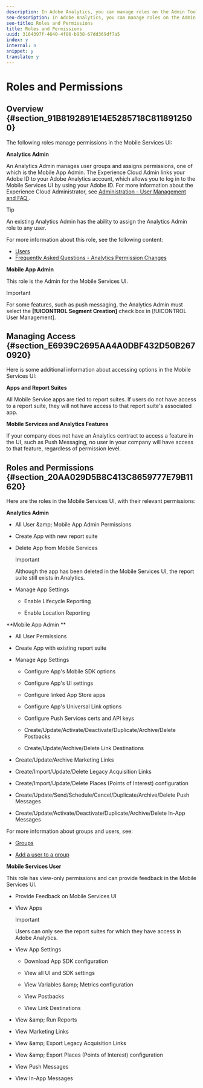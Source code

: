 ```yaml
---
description: In Adobe Analytics, you can manage roles on the Admin Tools Home page.
seo-description: In Adobe Analytics, you can manage roles on the Admin Tools Home page.
seo-title: Roles and Permissions
title: Roles and Permissions
uuid: 3164397f-4640-4f86-b938-67dd369df7a5
index: y
internal: n
snippet: y
translate: y
---
```


# Roles and Permissions


## Overview {#section_91B8192891E14E5285718C8118912500}

The following roles manage permissions in the Mobile Services UI: 

**Analytics Admin** 

An Analytics Admin manages user groups and assigns permissions, one of which is the Mobile App Admin. The Experience Cloud Admin links your Adobe ID to your Adobe Analytics account, which allows you to log in to the Mobile Services UI by using your Adobe ID. For more information about the Experience Cloud Administrator, see [ Administration - User Management and FAQ ](https://marketing.adobe.com/resources/help/en_US/mcloud/admin_getting_started.html). 


>[!TIP]
>
>An existing Analytics Admin has the ability to assign the Analytics Admin role to any user.



For more information about this role, see the following content: 


* [ Users ](https://marketing.adobe.com/resources/help/en_US/reference/users.html)
* [ Frequently Asked Questions - Analytics Permission Changes ](https://marketing.adobe.com/resources/help/en_US/reference/permissions_faq.html)


**Mobile App Admin** 

This role is the Admin for the Mobile Services UI. 


>[!IMPORTANT]
>
>For some features, such as push messaging, the Analytics Admin must select the **[!UICONTROL  Segment Creation]** check box in [!UICONTROL  User Management]. 



## Managing Access {#section_E6939C2695AA4A0DBF432D50B2670920}

Here is some additional information about accessing options in the Mobile Services UI: 

**Apps and Report Suites** 

All Mobile Service apps are tied to report suites. If users do not have access to a report suite, they will not have access to that report suite's associated app. 

**Mobile Services and Analytics Features** 

If your company does not have an Analytics contract to access a feature in the UI, such as Push Messaging, no user in your company will have access to that feature, regardless of permission level. 

## Roles and Permissions {#section_20AA029D5B8C413C8659777E79B11620}

Here are the roles in the Mobile Services UI, with their relevant permissions: 

**Analytics Admin** 


* All User &amp;amp; Mobile App Admin Permissions 

* Create App with new report suite 

* Delete App from Mobile Services 


  >[!IMPORTANT]
  >
  >Although the app has been deleted in the Mobile Services UI, the report suite still exists in Analytics.


* Manage App Settings 

    * Enable Lifecycle Reporting 

    * Enable Location Reporting 




**Mobile App Admin ** 


* All User Permissions 

* Create App with existing report suite 

* Manage App Settings 

    * Configure App's Mobile SDK options 

    * Configure App's UI settings 

    * Configure linked App Store apps 

    * Configure App's Universal Link options 

    * Configure Push Services certs and API keys 

    * Create/Update/Activate/Deactivate/Duplicate/Archive/Delete Postbacks 

    * Create/Update/Archive/Delete Link Destinations 


* Create/Update/Archive Marketing Links 

* Create/Import/Update/Delete Legacy Acquisition Links 

* Create/Import/Update/Delete Places (Points of Interest) configuration 

* Create/Update/Send/Schedule/Cancel/Duplicate/Archive/Delete Push Messages 

* Create/Update/Activate/Deactivate/Duplicate/Archive/Delete In-App Messages 



For more information about groups and users, see: 


* [ Groups ](https://marketing.adobe.com/resources/help/en_US/reference/groups.html) 

* [ Add a user to a group ](https://marketing.adobe.com/resources/help/en_US/reference/t_add_user_to_group.html) 



**Mobile Services User** 

This role has view-only permissions and can provide feedback in the Mobile Services UI. 


* Provide Feedback on Mobile Services UI 

* View Apps 


  >[!IMPORTANT]
  >
  >Users can only see the report suites for which they have access in Adobe Analytics.


* View App Settings 

    * Download App SDK configuration 

    * View all UI and SDK settings 

    * View Variables &amp;amp; Metrics configuration 

    * View Postbacks 

    * View Link Destinations 


* View &amp;amp; Run Reports 

* View Marketing Links 

* View &amp;amp; Export Legacy Acquisition Links 

* View &amp;amp; Export Places (Points of Interest) configuration 

* View Push Messages 

* View In-App Messages 


